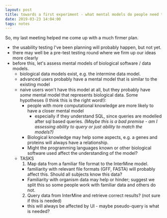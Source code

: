 ```yaml
---
layout: post
title: towards a first experiment - what mental models do people need to interact with biological software?
date: 2019-03-23 14:04:00
tags: notes
---
```


So, my last meeting helped me come up with a much firmer plan.

- the usability testing I've been planning will probably happen, but not yet.
- there may well be a pre-test testing round where we firm up our ideas more clearly
- before this, let's assess mental models of biological software / data models.
  - biological data models exist, e.g. the intermine data model.
  - advanced users probably have a mental model that is similar to the existing model
  - naive users won't have this model at all, but they probably have *some* mental model that represents biological data. Some hypotheses (I think this is the right word!):
    - people with more computational knowledge are more likely to have a closer mental model
      - especially if they understand SQL, since queries are modelled after sql based queries. _(Maybe this is a bad premise - am I assessing ability to query or just ability to match the models?)_
    - Biological knowledge may help some aspects, e.g. a genes and proteins will always have a relationship.
    - Might the programming languages known or other biological software used affect the understanding of the model?
  - TASKS
    1. Map data from a familiar file format to the InterMine model.
      - familiarity with relevant file formats (GFF, FASTA) will probably affect this. Should all subjects know this data?
      - Familiarity with organism data may help or hinder; suggest we split this so some people work with familiar data and others do not.
    2. Query data from InterMine and retrieve correct results? (not sure if this is needed)
      - this will always be affected by UI - maybe pseudo-query is what is needed? 
